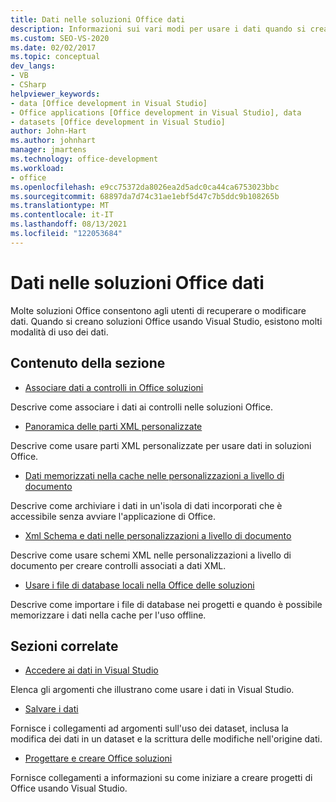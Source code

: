 ```yaml
---
title: Dati nelle soluzioni Office dati
description: Informazioni sui vari modi per usare i dati quando si creano Microsoft Office soluzioni usando Visual Studio.
ms.custom: SEO-VS-2020
ms.date: 02/02/2017
ms.topic: conceptual
dev_langs:
- VB
- CSharp
helpviewer_keywords:
- data [Office development in Visual Studio]
- Office applications [Office development in Visual Studio], data
- datasets [Office development in Visual Studio]
author: John-Hart
ms.author: johnhart
manager: jmartens
ms.technology: office-development
ms.workload:
- office
ms.openlocfilehash: e9cc75372da8026ea2d5adc0ca44ca6753023bbc
ms.sourcegitcommit: 68897da7d74c31ae1ebf5d47c7b5ddc9b108265b
ms.translationtype: MT
ms.contentlocale: it-IT
ms.lasthandoff: 08/13/2021
ms.locfileid: "122053684"
---
```

# <a name="data-in-office-solutions"></a>Dati nelle soluzioni Office dati
  Molte soluzioni Office consentono agli utenti di recuperare o modificare dati. Quando si creano soluzioni Office usando Visual Studio, esistono molti modalità di uso dei dati.

## <a name="in-this-section"></a>Contenuto della sezione
- [Associare dati a controlli in Office soluzioni](../vsto/binding-data-to-controls-in-office-solutions.md)

 Descrive come associare i dati ai controlli nelle soluzioni Office.

- [Panoramica delle parti XML personalizzate](../vsto/custom-xml-parts-overview.md)

 Descrive come usare parti XML personalizzate per usare dati in soluzioni Office.

- [Dati memorizzati nella cache nelle personalizzazioni a livello di documento](../vsto/cached-data-in-document-level-customizations.md)

 Descrive come archiviare i dati in un'isola di dati incorporati che è accessibile senza avviare l'applicazione di Office.

- [Xml Schema e dati nelle personalizzazioni a livello di documento](../vsto/xml-schemas-and-data-in-document-level-customizations.md)

 Descrive come usare schemi XML nelle personalizzazioni a livello di documento per creare controlli associati a dati XML.

- [Usare i file di database locali nella Office delle soluzioni](../vsto/using-local-database-files-in-office-solutions-overview.md)

 Descrive come importare i file di database nei progetti e quando è possibile memorizzare i dati nella cache per l'uso offline.

## <a name="related-sections"></a>Sezioni correlate
- [Accedere ai dati in Visual Studio](../data-tools/accessing-data-in-visual-studio.md)

 Elenca gli argomenti che illustrano come usare i dati in Visual Studio.

- [Salvare i dati](../data-tools/save-data-back-to-the-database.md)

 Fornisce i collegamenti ad argomenti sull'uso dei dataset, inclusa la modifica dei dati in un dataset e la scrittura delle modifiche nell'origine dati.

- [Progettare e creare Office soluzioni](../vsto/designing-and-creating-office-solutions.md)

 Fornisce collegamenti a informazioni su come iniziare a creare progetti di Office usando Visual Studio.
